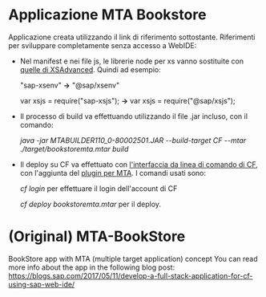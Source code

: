 # Applicazione MTA Bookstore
Applicazione creata utilizzando il link di riferimento sottostante.
Riferimenti per sviluppare completamente senza accesso a WebIDE:
- Nel manifest e nei file js, le librerie node per xs vanno sostituite con [quelle di XSAdvanced](https://help.sap.com/viewer/4505d0bdaf4948449b7f7379d24d0f0d/2.0.02/en-US/54513272339246049bf438a03a8095e4.html).
    Quindi ad esempio: 
    
    "sap-xsenv" **->** "@sap/xsenv"

    var xsjs  = require("sap-xsjs"); **->** var xsjs  = require("@sap/xsjs");

- Il processo di build va effettuando utilizzando il file .jar incluso, con il comando:

    *java -jar MTABUILDER110_0-80002501.JAR --build-target CF --mtar ./target/bookstoremta.mtar build*

- Il deploy su CF va effettuato con [l'interfaccia da linea di comando di CF](https://docs.cloudfoundry.org/cf-cli/), con l'aggiunta del [plugin per MTA](https://github.com/SAP/cf-mta-plugin). I comandi usati sono:
    
    *cf login* per effettuare il login dell'account di CF

    *cf deploy bookstoremta.mtar* per il deploy.


# (Original) MTA-BookStore
BookStore app with MTA (multiple target application) concept
You can read more info about the app in the following blog post: 
https://blogs.sap.com/2017/05/11/develop-a-full-stack-application-for-cf-using-sap-web-ide/
